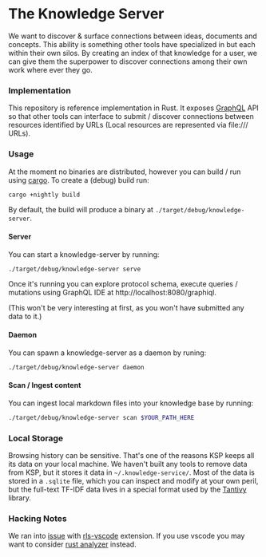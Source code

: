 # The Knowledge Server

We want to discover & surface connections between ideas, documents and concepts. This ability is something other tools have specialized in but each within their own silos. By creating an index of that knowledge for a user, we can give them the superpower to discover connections among their own work where ever they go.

### Implementation

This repository is reference implementation in Rust. It exposes [GraphQL][] API
so that other tools can interface to submit / discover connections between
resources identified by URLs (Local resources are represented via file:/// URLs).

### Usage

At the moment no binaries are distributed, however you can build / run using
[cargo][]. To create a (debug) build run:

```sh
cargo +nightly build
```

By default, the build will produce a binary at `./target/debug/knowledge-server`.

#### Server

You can start a knowledge-server by running:

```sh
./target/debug/knowledge-server serve
```

Once it's running you can explore protocol schema, execute queries / mutations
using GraphQL IDE at http://localhost:8080/graphiql. 

(This won't be very interesting at first, as you won't have submitted any data to it.)

#### Daemon

You can spawn a knowledge-server as a daemon by runing:

```sh
./target/debug/knowledge-server daemon
```

#### Scan / Ingest content

You can ingest local markdown files into your knowledge base
by running:

```sh
./target/debug/knowledge-server scan $YOUR_PATH_HERE
```

### Local Storage

Browsing history can be sensitive. That's one of the reasons KSP keeps all its data on your local machine. We haven't built any tools to remove data from KSP, but it stores it data in `~/.knowledge-service/`. Most of the data is stored in a `.sqlite` file, which you can inspect and modify at your own peril, but the full-text TF-IDF data lives in a special format used by the [Tantivy](https://github.com/tantivy-search/tantivy/) library.

### Hacking Notes

We ran into [issue][rust-lang/rls-vscode#755] with [rls-vscode][] extension. If
you use vscode you may want to consider [rust analyzer][] instead.

[rust-lang/rls-vscode#755]: https://github.com/rust-lang/rls-vscode/issues/755
[cargo]: https://doc.rust-lang.org/cargo/ 'Rust package manager'
[graphql]: https://graphql.org/ 'A query language for your API'
[rls-vscode]: https://github.com/rust-lang/rls-vscode 'Rust support for Visual Studio Code'
[rust analyzer]: https://rust-analyzer.github.io/
